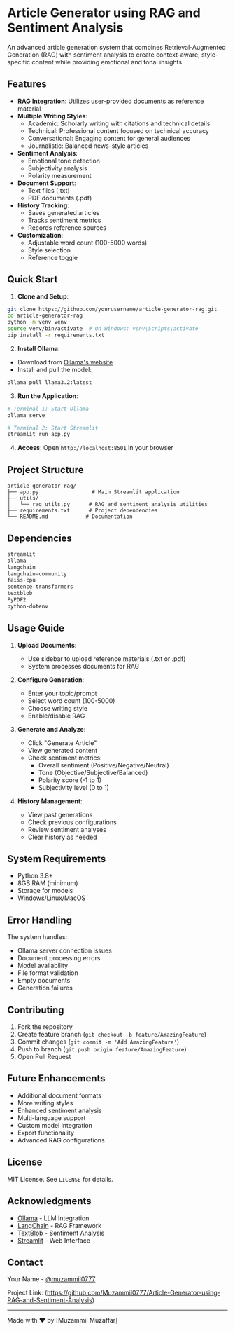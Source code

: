 # Article Generator using RAG and Sentiment Analysis

An advanced article generation system that combines Retrieval-Augmented Generation (RAG) with sentiment analysis to create context-aware, style-specific content while providing emotional and tonal insights.

## Features

- **RAG Integration**: Utilizes user-provided documents as reference material
- **Multiple Writing Styles**:
  - Academic: Scholarly writing with citations and technical details
  - Technical: Professional content focused on technical accuracy
  - Conversational: Engaging content for general audiences
  - Journalistic: Balanced news-style articles
- **Sentiment Analysis**:
  - Emotional tone detection
  - Subjectivity analysis
  - Polarity measurement
- **Document Support**:
  - Text files (.txt)
  - PDF documents (.pdf)
- **History Tracking**:
  - Saves generated articles
  - Tracks sentiment metrics
  - Records reference sources
- **Customization**:
  - Adjustable word count (100-5000 words)
  - Style selection
  - Reference toggle

## Quick Start

1. **Clone and Setup**:

```bash
git clone https://github.com/yourusername/article-generator-rag.git
cd article-generator-rag
python -m venv venv
source venv/bin/activate  # On Windows: venv\Scripts\activate
pip install -r requirements.txt
```

2. **Install Ollama**:
- Download from [Ollama's website](https://ollama.ai/download)
- Install and pull the model:

```bash
ollama pull llama3.2:latest
```

3. **Run the Application**:

```bash
# Terminal 1: Start Ollama
ollama serve

# Terminal 2: Start Streamlit
streamlit run app.py
```

4. **Access**: Open `http://localhost:8501` in your browser

## Project Structure
```
article-generator-rag/
├── app.py                 # Main Streamlit application
├── utils/
│   └── rag_utils.py      # RAG and sentiment analysis utilities
├── requirements.txt      # Project dependencies
└── README.md            # Documentation
```

## Dependencies

```txt
streamlit
ollama
langchain
langchain-community
faiss-cpu
sentence-transformers
textblob
PyPDF2
python-dotenv
```

## Usage Guide

1. **Upload Documents**:
   - Use sidebar to upload reference materials (.txt or .pdf)
   - System processes documents for RAG

2. **Configure Generation**:
   - Enter your topic/prompt
   - Select word count (100-5000)
   - Choose writing style
   - Enable/disable RAG

3. **Generate and Analyze**:
   - Click "Generate Article"
   - View generated content
   - Check sentiment metrics:
     - Overall sentiment (Positive/Negative/Neutral)
     - Tone (Objective/Subjective/Balanced)
     - Polarity score (-1 to 1)
     - Subjectivity level (0 to 1)

4. **History Management**:
   - View past generations
   - Check previous configurations
   - Review sentiment analyses
   - Clear history as needed

## System Requirements

- Python 3.8+
- 8GB RAM (minimum)
- Storage for models
- Windows/Linux/MacOS

## Error Handling

The system handles:
- Ollama server connection issues
- Document processing errors
- Model availability
- File format validation
- Empty documents
- Generation failures

## Contributing

1. Fork the repository
2. Create feature branch (`git checkout -b feature/AmazingFeature`)
3. Commit changes (`git commit -m 'Add AmazingFeature'`)
4. Push to branch (`git push origin feature/AmazingFeature`)
5. Open Pull Request

## Future Enhancements

- Additional document formats
- More writing styles
- Enhanced sentiment analysis
- Multi-language support
- Custom model integration
- Export functionality
- Advanced RAG configurations

## License

MIT License. See `LICENSE` for details.

## Acknowledgments

- [Ollama](https://ollama.ai/) - LLM Integration
- [LangChain](https://www.langchain.com/) - RAG Framework
- [TextBlob](https://textblob.readthedocs.io/) - Sentiment Analysis
- [Streamlit](https://streamlit.io/) - Web Interface

## Contact

Your Name - [@muzammil0777](https://github.com/muzammil0777)

Project Link: (https://github.com/Muzammil0777/Article-Generator-using-RAG-and-Sentiment-Analysis)


---
Made with ❤️ by [Muzammil Muzaffar]
